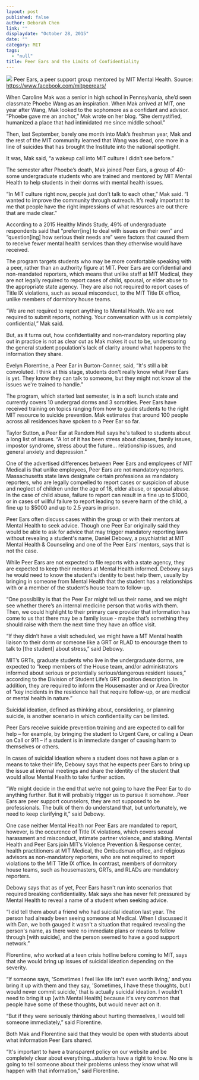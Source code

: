 ```yaml
---
layout: post
published: false
author: Deborah Chen
link: ""
displaydate: "October 28, 2015"
date: ""
category: MIT
tags: 
  - "null"
title: Peer Ears and the Limits of Confidentiality
---
```




![](http://deborahc.mit.edu/21W.737/peer_ears.jpg)
Peer Ears, a peer support group mentored by MIT Mental Health. Source: https://www.facebook.com/mitpeerears/

When Caroline Mak was a senior in high school in Pennsylvania, she’d seen classmate Phoebe Wang as an inspiration. When Mak arrived at MIT, one year after Wang, Mak looked to the sophomore as a confidant and advisor. “Phoebe gave me an anchor,” Mak wrote on her blog. “She demystified, humanized a place that had intimidated me since middle school.”

Then, last September, barely one month into Mak’s freshman year, Mak and the rest of the MIT community learned that Wang was dead, one more in a line of suicides that has brought the Institute into the national spotlight.

It was, Mak said, “a wakeup call into MIT culture I didn’t see before.”

The semester after Phoebe’s death, Mak joined Peer Ears, a group of 40-some undergraduate students who are trained and mentored by MIT Mental Health to help students in their dorms with mental health issues.

“In MIT culture right now, people just don’t talk to each other,” Mak said. “I wanted to improve the community through outreach. It’s really important to me that people have the right impressions of what resources are out there that are made clear.”

According to a 2015 Healthy Minds Study, 49% of undergraduate respondents said that “preferr[ing] to deal with issues on their own” and “question[ing] how serious their needs are” were factors that caused them to receive fewer mental health services than they otherwise would have received.

The program targets students who may be more comfortable speaking with a peer, rather than an authority figure at MIT. Peer Ears are confidential and non-mandated reporters, which means that unlike staff at MIT Medical, they are not legally required to report cases of child, spousal, or elder abuse to the appropriate state agency. They are also not required to report cases of Title IX violations, such as sexual misconduct, to the MIT Title IX office, unlike members of dormitory house teams.

“We are not required to report anything to Mental Health. We are not required to submit reports, nothing. Your conversation with us is completely confidential,” Mak said.

But, as it turns out, how confidentiality and non-mandatory reporting play out in practice is not as clear cut as Mak makes it out to be, underscoring the general student population's lack of clarity around what happens to the information they share.

Evelyn Florentine, a Peer Ear in Burton-Conner, said, “It's still a bit convoluted. I think at this stage, students don't really know what Peer Ears is yet. They know they can talk to someone, but they might not know all the issues we're trained to handle.”

The program, which started last semester, is in a soft launch state and currently covers 10 undergrad dorms and 3 sororities. Peer Ears have received training on topics ranging from how to guide students to the right MIT resource to suicide prevention. Mak estimates that around 100 people across all residences have spoken to a Peer Ear so far.

Taylor Sutton, a Peer Ear at Random Hall says he's talked to students about a long list of issues. “A lot of it has been stress about classes, family issues, impostor syndrome, stress about the future... relationship issues, and general anxiety and depression.”

One of the advertised differences between Peer Ears and employees of MIT Medical is that unlike employees, Peer Ears are not mandatory reporters. Massachusetts state laws designate certain professions as mandatory reporters, who are legally compelled to report cases or suspicion of abuse and neglect of children under the age of 18, elder abuse, or spousal abuse. In the case of child abuse, failure to report can result in a fine up to $1000, or in cases of willful failure to report leading to severe harm of the child, a fine up to $5000 and up to 2.5 years in prison.

Peer Ears often discuss cases within the group or with their mentors at Mental Health to seek advice. Though one Peer Ear originally said they would be able to ask for advice that may trigger mandatory reporting laws without revealing a student's name, Daniel Debowy, a psychiatrist at MIT Mental Health & Counseling and one of the Peer Ears’ mentors, says that is not the case.

While Peer Ears are not expected to file reports with a state agency, they are expected to keep their mentors at Mental Health informed. Debowy says he would need to know the student's identity to best help them, usually by bringing in someone from Mental Health that the student has a relationships with or a member of the student’s house team to follow-up.

“One possibility is that the Peer Ear might tell us their name, and we might see whether there’s an internal medicine person that works with them. Then, we could highlight to their primary care provider that information has come to us that there may be a family issue - maybe that’s something they should raise with them the next time they have an office visit.

“If they didn’t have a visit scheduled, we might have a MT Mental health liaison to their dorm or someone like a GRT or RLAD to encourage them to talk to [the student] about stress,” said Debowy.

MIT’s GRTs, graduate students who live in the undergraduate dorms, are expected to “keep members of the House team, and/or administrators informed about serious or potentially serious/dangerous resident issues,” according to the Division of Student Life’s GRT position description. In addition, they are required to inform the Housemaster and or Area Director of “key incidents in the residence hall that require follow-up, or are medical or mental health in nature.”

Suicidal ideation, defined as thinking about, considering, or planning suicide, is another scenario in which confidentiality can be limited.

Peer Ears receive suicide prevention training and are expected to call for help – for example, by bringing the student to Urgent Care, or calling a Dean on Call or 911 – if a student is in immediate danger of causing harm to themselves or others.

In cases of suicidal ideation where a student does not have a plan or a means to take their life, Debowy says that he expects peer Ears to bring up the issue at internal meetings and share the identity of the student that would allow Mental Health to take further action.

“We might decide in the end that we’re not going to have the Peer Ear to do anything further. But it will probably trigger us to pursue it somehow...Peer Ears are peer support counselors, they are not supposed to be professionals. The bulk of them do understand that, but unfortunately, we need to keep clarifying it,” said Debowy.
 
One case neither Mental Health nor Peer Ears are mandated to report, however, is the occurence of Title IX violations, which covers sexual harassment and misconduct, intimate partner violence, and stalking. Mental Health and Peer Ears join MIT’s Violence Prevention & Response center, health practitioners at MIT Medical, the Ombudsman office, and religious advisors as non-mandatory reporters, who are not required to report violations to the MIT Title IX office. In contrast, members of dormitory house teams, such as housemasters, GRTs, and RLADs are mandatory reporters.

Debowy says that as of yet, Peer Ears hasn't run into scenarios that required breaking confidentiality. Mak says she has never felt pressured by Mental Health to reveal a name of a student when seeking advice.

“I did tell them about a friend who had suicidal ideation last year. The person had already been seeing someone at Medical. When I discussed it with Dan, we both gauged it wasn't a situation that required revealing the person's name, as there were no immediate plans or means to follow through [with suicide], and the person seemed to have a good support network.”
	
Florentine, who worked at a teen crisis hotline before coming to MIT, says that she would bring up issues of suicidal ideation depending on the severity.

“If someone says, 'Sometimes I feel like life isn't even worth living,' and you bring it up with them and they say, 'Sometimes, I have these thoughts, but I would never commit suicide,' that is actually suicidal ideation. I wouldn't need to bring it up [with Mental Health] because it's very common that people have some of these thoughts, but would never act on it.

“But if they were seriously thinking about hurting themselves, I would tell someone immediately,” said Florentine.

Both Mak and Florentine said that they would be open with students about what information Peer Ears shared.

“It's important to have a transparent policy on our website and be completely clear about everything...students have a right to know. No one is going to tell someone about their problems unless they know what will happen with that information,” said Florentine. 
